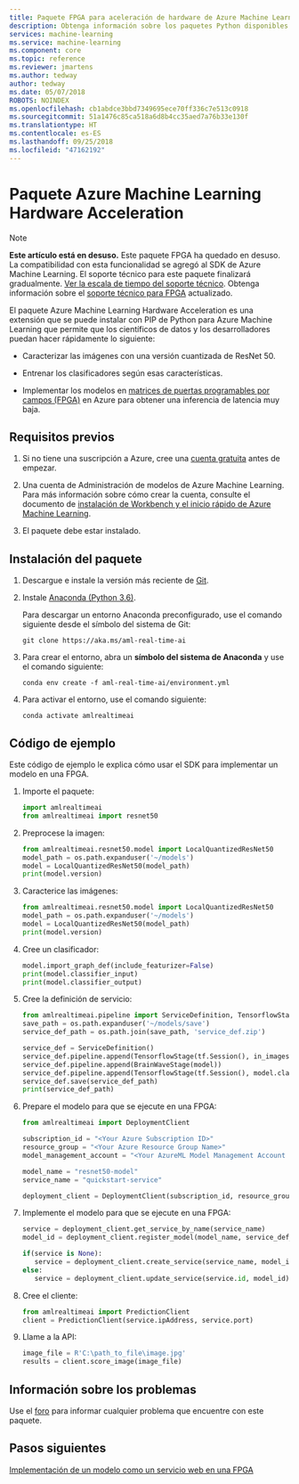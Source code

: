 ```yaml
---
title: Paquete FPGA para aceleración de hardware de Azure Machine Learning
description: Obtenga información sobre los paquetes Python disponibles para los usuarios de Azure Machine Learning.
services: machine-learning
ms.service: machine-learning
ms.component: core
ms.topic: reference
ms.reviewer: jmartens
ms.author: tedway
author: tedway
ms.date: 05/07/2018
ROBOTS: NOINDEX
ms.openlocfilehash: cb1abdce3bbd7349695ece70ff336c7e513c0918
ms.sourcegitcommit: 51a1476c85ca518a6d8b4cc35aed7a76b33e130f
ms.translationtype: HT
ms.contentlocale: es-ES
ms.lasthandoff: 09/25/2018
ms.locfileid: "47162192"
---
```

# <a name="azure-machine-learning-hardware-acceleration-package"></a>Paquete Azure Machine Learning Hardware Acceleration

>[!Note]
>**Este artículo está en desuso.** Este paquete FPGA ha quedado en desuso. La compatibilidad con esta funcionalidad se agregó al SDK de Azure Machine Learning. El soporte técnico para este paquete finalizará gradualmente. [Ver la escala de tiempo del soporte técnico](overview-what-happened-to-workbench.md#timeline). Obtenga información sobre el [soporte técnico para FPGA](concept-accelerate-with-fpgas.md) actualizado.

El paquete Azure Machine Learning Hardware Acceleration es una extensión que se puede instalar con PIP de Python para Azure Machine Learning que permite que los científicos de datos y los desarrolladores puedan hacer rápidamente lo siguiente:

+ Caracterizar las imágenes con una versión cuantizada de ResNet 50.

+ Entrenar los clasificadores según esas características.

+ Implementar los modelos en [matrices de puertas programables por campos (FPGA)](concept-accelerate-with-fpgas.md) en Azure para obtener una inferencia de latencia muy baja.

## <a name="prerequisites"></a>Requisitos previos

1. Si no tiene una suscripción a Azure, cree una [cuenta gratuita](https://azure.microsoft.com/free/?WT.mc_id=A261C142F) antes de empezar.

1. Una cuenta de Administración de modelos de Azure Machine Learning. Para más información sobre cómo crear la cuenta, consulte el documento de [instalación de Workbench y el inicio rápido de Azure Machine Learning](../desktop-workbench/quickstart-installation.md). 

1. El paquete debe estar instalado. 

 
## <a name="how-to-install-the-package"></a>Instalación del paquete

1. Descargue e instale la versión más reciente de [Git](https://git-scm.com/downloads).

2. Instale [Anaconda (Python 3.6)](https://conda.io/miniconda.html).

   Para descargar un entorno Anaconda preconfigurado, use el comando siguiente desde el símbolo del sistema de Git:

    ```
    git clone https://aka.ms/aml-real-time-ai
    ```
1. Para crear el entorno, abra un **símbolo del sistema de Anaconda** y use el comando siguiente:

    ```
    conda env create -f aml-real-time-ai/environment.yml
    ```

1. Para activar el entorno, use el comando siguiente:

    ```
    conda activate amlrealtimeai
    ```

## <a name="sample-code"></a>Código de ejemplo

Este código de ejemplo le explica cómo usar el SDK para implementar un modelo en una FPGA.

1. Importe el paquete:
   ```python
   import amlrealtimeai
   from amlrealtimeai import resnet50
   ```

1. Preprocese la imagen:
   ```python 
   from amlrealtimeai.resnet50.model import LocalQuantizedResNet50
   model_path = os.path.expanduser('~/models')
   model = LocalQuantizedResNet50(model_path)
   print(model.version)
   ```

1. Caracterice las imágenes:
   ```python 
   from amlrealtimeai.resnet50.model import LocalQuantizedResNet50
   model_path = os.path.expanduser('~/models')
   model = LocalQuantizedResNet50(model_path)
   print(model.version)
   ```

1. Cree un clasificador:
   ```python
   model.import_graph_def(include_featurizer=False)
   print(model.classifier_input)
   print(model.classifier_output)
   ```

1. Cree la definición de servicio:
   ```python
   from amlrealtimeai.pipeline import ServiceDefinition, TensorflowStage, BrainWaveStage
   save_path = os.path.expanduser('~/models/save')
   service_def_path = os.path.join(save_path, 'service_def.zip')

   service_def = ServiceDefinition()
   service_def.pipeline.append(TensorflowStage(tf.Session(), in_images, image_tensors))
   service_def.pipeline.append(BrainWaveStage(model))
   service_def.pipeline.append(TensorflowStage(tf.Session(), model.classifier_input, model.classifier_output))
   service_def.save(service_def_path)
   print(service_def_path)
   ```
 
1. Prepare el modelo para que se ejecute en una FPGA:
   ```python
   from amlrealtimeai import DeploymentClient

   subscription_id = "<Your Azure Subscription ID>"
   resource_group = "<Your Azure Resource Group Name>"
   model_management_account = "<Your AzureML Model Management Account Name>"

   model_name = "resnet50-model"
   service_name = "quickstart-service"

   deployment_client = DeploymentClient(subscription_id, resource_group, model_management_account)
   ```

1. Implemente el modelo para que se ejecute en una FPGA:
   ```python
   service = deployment_client.get_service_by_name(service_name)
   model_id = deployment_client.register_model(model_name, service_def_path)

   if(service is None):
      service = deployment_client.create_service(service_name, model_id)    
   else:
      service = deployment_client.update_service(service.id, model_id)
   ```

1. Cree el cliente:
    ```python
   from amlrealtimeai import PredictionClient
   client = PredictionClient(service.ipAddress, service.port)  
   ```

1. Llame a la API:
   ```python
   image_file = R'C:\path_to_file\image.jpg'
   results = client.score_image(image_file)
   ```

## <a name="reporting-issues"></a>Información sobre los problemas

Use el [foro](https://aka.ms/aml-forum) para informar cualquier problema que encuentre con este paquete.

## <a name="next-steps"></a>Pasos siguientes

[Implementación de un modelo como un servicio web en una FPGA](how-to-deploy-fpga-web-service.md)